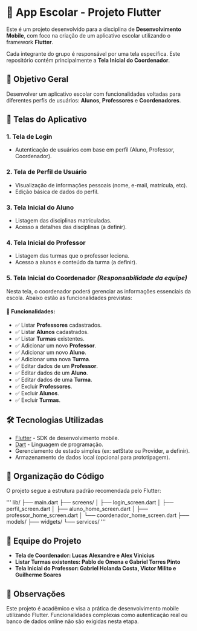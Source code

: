 # 📱 App Escolar - Projeto Flutter

Este é um projeto desenvolvido para a disciplina de **Desenvolvimento Mobile**, com foco na criação de um aplicativo escolar utilizando o framework **Flutter**.

Cada integrante do grupo é responsável por uma tela específica. Este repositório contém principalmente a **Tela Inicial do Coordenador**.

## 🚀 Objetivo Geral

Desenvolver um aplicativo escolar com funcionalidades voltadas para diferentes perfis de usuários: **Alunos**, **Professores** e **Coordenadores**.

## 🧩 Telas do Aplicativo

### 1. Tela de Login
- Autenticação de usuários com base em perfil (Aluno, Professor, Coordenador).

### 2. Tela de Perfil de Usuário
- Visualização de informações pessoais (nome, e-mail, matrícula, etc).
- Edição básica de dados do perfil.

### 3. Tela Inicial do Aluno
- Listagem das disciplinas matriculadas.
- Acesso a detalhes das disciplinas (a definir).

### 4. Tela Inicial do Professor
- Listagem das turmas que o professor leciona.
- Acesso a alunos e conteúdo da turma (a definir).

### 5. Tela Inicial do Coordenador *(Responsabilidade da equipe)*
Nesta tela, o coordenador poderá gerenciar as informações essenciais da escola. Abaixo estão as funcionalidades previstas:

#### 📌 Funcionalidades:
- ✅ Listar **Professores** cadastrados.
- ✅ Listar **Alunos** cadastrados.
- ✅ Listar **Turmas** existentes.
- ✅ Adicionar um novo **Professor**.
- ✅ Adicionar um novo **Aluno**.
- ✅ Adicionar uma nova **Turma**.
- ✅ Editar dados de um **Professor**.
- ✅ Editar dados de um **Aluno**.
- ✅ Editar dados de uma **Turma**.
- ✅ Excluir **Professores**.
- ✅ Excluir **Alunos**.
- ✅ Excluir **Turmas**.

## 🛠 Tecnologias Utilizadas

- [Flutter](https://flutter.dev/) - SDK de desenvolvimento mobile.
- [Dart](https://dart.dev/) - Linguagem de programação.
- Gerenciamento de estado simples (ex: setState ou Provider, a definir).
- Armazenamento de dados local (opcional para prototipagem).

## 🔖 Organização do Código

O projeto segue a estrutura padrão recomendada pelo Flutter:

'''
lib/
├── main.dart
├── screens/
│ ├── login_screen.dart
│ ├── perfil_screen.dart
│ ├── aluno_home_screen.dart
│ ├── professor_home_screen.dart
│ └── coordenador_home_screen.dart
├── models/
├── widgets/
└── services/
'''

## 👥 Equipe do Projeto

- **Tela de Coordenador: Lucas Alexandre e Alex Vinicius**
- **Listar **Turmas** existentes: Pablo de Omena e Gabriel Torres Pinto**
- **Tela Inicial do Professor: Gabriel Holanda Costa, Victor Milito e Guilherme Soares**

## 📌 Observações

Este projeto é acadêmico e visa a prática de desenvolvimento mobile utilizando Flutter. Funcionalidades complexas como autenticação real ou banco de dados online não são exigidas nesta etapa.
